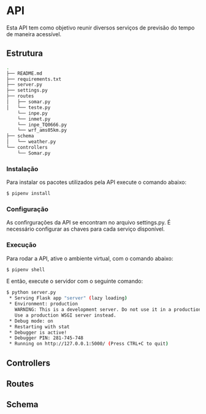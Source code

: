 # API

Esta API tem como objetivo reunir diversos serviços de previsão do tempo
de maneira acessível.

## Estrutura

```bash
.
├── README.md
├── requirements.txt
├── server.py
├── settings.py
├── routes
│   ├── somar.py
│   └── teste.py
    └── inpe.py
    └── inmet.py
    └── inpe_TQ0666.py
    └── wrf_ams05km.py
├── schema
│   └── weather.py
└── controllers
    └── Somar.py
```

### Instalação

Para instalar os pacotes utilizados pela API execute o comando abaixo:

```bash
$ pipenv install
```

### Configuração

As confirgurações da API se encontram no arquivo settings.py. É necessário
configurar as chaves para cada serviço disponível.

### Execução

Para rodar a API, ative o ambiente virtual, com o comando abaixo:

```bash
$ pipenv shell
```

E então, execute o servidor com o seguinte comando:

```bash
$ python server.py
 * Serving Flask app "server" (lazy loading)
 * Environment: production
   WARNING: This is a development server. Do not use it in a production deployment.
   Use a production WSGI server instead.
 * Debug mode: on
 * Restarting with stat
 * Debugger is active!
 * Debugger PIN: 281-745-748
 * Running on http://127.0.0.1:5000/ (Press CTRL+C to quit)
```

## Controllers

## Routes

## Schema